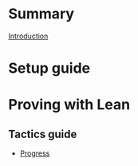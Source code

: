 # Summary

[Introduction](./README.md)

# Setup guide

# Proving with Lean

## Tactics guide

- [Progress](./lean/tactics/progress.md)
